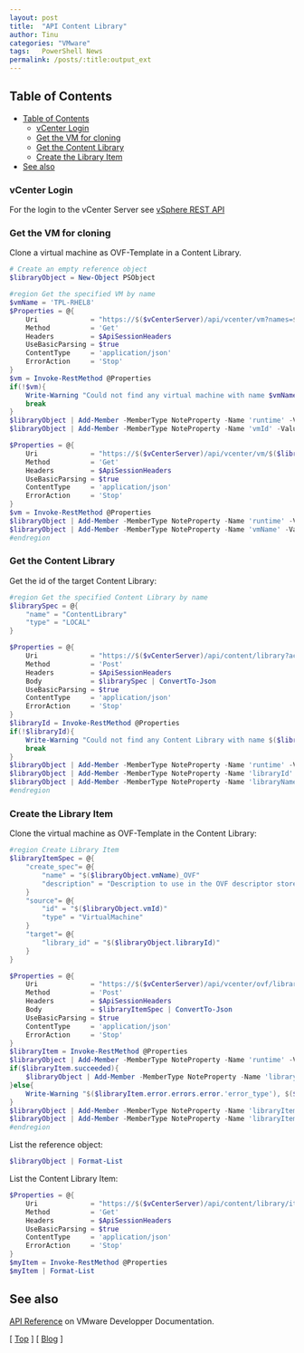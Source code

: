 ```yaml
---
layout: post
title:  "API Content Library"
author: Tinu
categories: "VMware"
tags:   PowerShell News
permalink: /posts/:title:output_ext
---
```


## Table of Contents

- [Table of Contents](#table-of-contents)
  - [vCenter Login](#vcenter-login)
  - [Get the VM for cloning](#get-the-vm-for-cloning)
  - [Get the Content Library](#get-the-content-library)
  - [Create the Library Item](#create-the-library-item)
- [See also](#see-also)

### vCenter Login

For the login to the vCenter Server see [vSphere REST API](https://tinuwalther.github.io/posts/vmwapivcenter.html)

### Get the VM for cloning

Clone a virtual machine as OVF-Template in a Content Library.

````powershell
# Create an empty reference object
$libraryObject = New-Object PSObject
````

````powershell
#region Get the specified VM by name
$vmName = 'TPL-RHEL8'
$Properties = @{
    Uri             = "https://$($vCenterServer)/api/vcenter/vm?names=$($vmName)"
    Method          = 'Get'
    Headers         = $ApiSessionHeaders
    UseBasicParsing = $true
    ContentType     = 'application/json'
    ErrorAction     = 'Stop'
}
$vm = Invoke-RestMethod @Properties
if(!$vm){
    Write-Warning "Could not find any virtual machine with name $vmName"
    break
}
$libraryObject | Add-Member -MemberType NoteProperty -Name 'runtime' -Value $(Get-Date -f 'yyyy-MM-dd HH:mm:ss.fff') -Force
$libraryObject | Add-Member -MemberType NoteProperty -Name 'vmId' -Value $($vm.vm) -Force

$Properties = @{
    Uri             = "https://$($vCenterServer)/api/vcenter/vm/$($libraryObject.vmId)"
    Method          = 'Get'
    Headers         = $ApiSessionHeaders
    UseBasicParsing = $true
    ContentType     = 'application/json'
    ErrorAction     = 'Stop'
}
$vm = Invoke-RestMethod @Properties
$libraryObject | Add-Member -MemberType NoteProperty -Name 'runtime' -Value $(Get-Date -f 'yyyy-MM-dd HH:mm:ss.fff') -Force
$libraryObject | Add-Member -MemberType NoteProperty -Name 'vmName' -Value $($vm.name)
#endregion
````

### Get the Content Library

Get the id of the target Content Library:

````powershell
#region Get the specified Content Library by name
$librarySpec = @{
    "name" = "ContentLibrary"
    "type" = "LOCAL"
}

$Properties = @{
    Uri             = "https://$($vCenterServer)/api/content/library?action=find"
    Method          = 'Post'
    Headers         = $ApiSessionHeaders
    Body            = $librarySpec | ConvertTo-Json
    UseBasicParsing = $true
    ContentType     = 'application/json'
    ErrorAction     = 'Stop'
}
$libraryId = Invoke-RestMethod @Properties
if(!$libraryId){
    Write-Warning "Could not find any Content Library with name $($librarySpec.name)"
    break
}
$libraryObject | Add-Member -MemberType NoteProperty -Name 'runtime' -Value $(Get-Date -f 'yyyy-MM-dd HH:mm:ss.fff') -Force
$libraryObject | Add-Member -MemberType NoteProperty -Name 'libraryId' -Value $($libraryId)
$libraryObject | Add-Member -MemberType NoteProperty -Name 'libraryName' -Value $($librarySpec.name)
#endregion
````

### Create the Library Item

Clone the virtual machine as OVF-Template in the Content Library:

````powershell
#region Create Library Item
$libraryItemSpec = @{
    "create_spec"= @{
        "name" = "$($libraryObject.vmName)_OVF"
        "description" = "Description to use in the OVF descriptor stored in the library item. If unset, the server will use source’s current annotation."
    }
    "source"= @{
        "id" = "$($libraryObject.vmId)"
        "type" = "VirtualMachine"
    }
    "target"= @{
        "library_id" = "$($libraryObject.libraryId)"
    }
}

$Properties = @{
    Uri             = "https://$($vCenterServer)/api/vcenter/ovf/library-item"
    Method          = 'Post'
    Headers         = $ApiSessionHeaders
    Body            = $libraryItemSpec | ConvertTo-Json
    UseBasicParsing = $true
    ContentType     = 'application/json'
    ErrorAction     = 'Stop'
}
$libraryItem = Invoke-RestMethod @Properties
$libraryObject | Add-Member -MemberType NoteProperty -Name 'runtime' -Value $(Get-Date -f 'yyyy-MM-dd HH:mm:ss.fff') -Force
if($libraryItem.succeeded){
    $libraryObject | Add-Member -MemberType NoteProperty -Name 'libraryItemId' -Value $($libraryItem.'ovf_library_item_id')
}else{
    Write-Warning "$($libraryItem.error.errors.error.'error_type'), $($libraryItem.error.errors.error.messages.default_message)"
}
$libraryObject | Add-Member -MemberType NoteProperty -Name 'libraryItemSucceeded' -Value $($libraryItem.succeeded) -Force
$libraryObject | Add-Member -MemberType NoteProperty -Name 'libraryItemError' -Value $($libraryItem.error) -Force
#endregion
````

List the reference object:

````powershell
$libraryObject | Format-List
````

List the Content Library Item:

````powershell
$Properties = @{
    Uri             = "https://$($vCenterServer)/api/content/library/item/$($libraryObject.libraryItemId)"
    Method          = 'Get'
    Headers         = $ApiSessionHeaders
    UseBasicParsing = $true
    ContentType     = 'application/json'
    ErrorAction     = 'Stop'
}
$myItem = Invoke-RestMethod @Properties
$myItem | Format-List
````

## See also

[API Reference](https://developer.vmware.com/apis/vsphere-automation/v7.0U3/) on VMware Developper Documentation.

[ [Top](#table-of-contents) ] [ [Blog](../categories.html) ]

